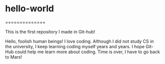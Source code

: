 # hello-world
==============

This is the first repository I made in Git-hub!

Hello, foolish human beings!
I love coding. Although I did not study CS in the university, I keep learning coding myself years and years.
I hope Git-Hub could help me learn more about coding.
Time is over, I have to go back to Mars!

